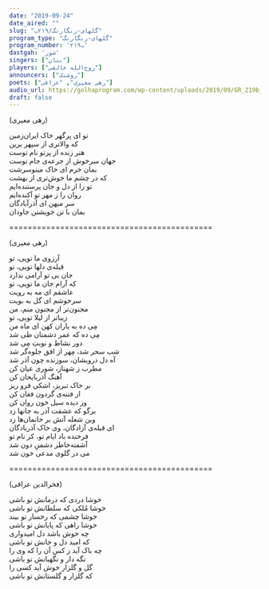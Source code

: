 ```yaml
---
date: "2019-09-24"
date_aired: ""
slug: "گلهای-رنگارنگ/۲۱۹ب"
program_type: "گلهای-رنگارنگ"
program_number: '۲۱۹ب'
dastgah: 'شور'
singers: ["بنان"]
players: ["روح‌الله خالقی"]
announcers: ["روشنک"]
poets: ["رهی معیری", "عراقی"]
audio_url: https://golhaprogram.com/wp-content/uploads/2019/09/GR_219b_Banan.mp3
draft: false
---
```


(رهی معیری)  

تو ای پرگهر خاک ایران‌زمین  
که والاتری از سپهر برین  
هنر زنده از پرتو نام توست  
جهان سرخوش از جرعه‌ی جام توست  
بمان خرم ای خاک مینوسرشت  
که در چشم ما خوش‌تری از بهشت  
تو را از دل و جان پرستنده‌ایم  
روان را ز مهر تو آکنده‌ایم  
سر میهن ای آذرآبادگان  
بمان با تن خویشتن جاودان  

============================================  

(رهی معیری)  

آرزوی ما تویی، تو  
قبله‌ی دلها تویی، تو  
جان بی تو آرامی ندارد  
که آرام جان ما تویی، تو  
عاشقم ای مه به رویت  
سرخوشم ای گل به بویت  
مجنون‌تر از مجنون منم، من  
زیباتر از لیلا تویی، تو  
مِی ده به یاران کهن ای ماه من  
مِی ده که عمر دشمنان طی شد  
دور نشاط و نوبتِ مِی شد  
شب سحر شد، مِهر از افق جلوه‌گر شد  
آه دل درویشان، سوزنده چون آذر شد  
مطرب ز شهناز، شوری عیان کن  
آهنگ آذربایجان کن  
بر خاک تبریز، اشکی فرو ریز  
از فتنه‌ی گردون فغان کن  
وز دیده سیل خون روان کن  
برگو که عشقت آذر به جانها زد  
وين شعله آتش بر خانمان‌ها زد  
ای قبله‌ی آزادگان، وی خاک آذربادگان  
فرخنده باد ايام تو، کز نام تو  
آشفته‌خاطر دشمنِ دون شد  
می در گلوی مدعی خون شد  

============================================  

(فخرالدین عراقی)  

خوشا دردی که درمانش تو باشی  
خوشا مُلکی که سلطانش تو باشی  
خوشا چشمی که رخسار تو بیند  
خوشا راهی که پایانش تو باشی  
چه خوش باشد دل امیدواری  
که امید دل و جانش تو باشی  
چه باک آید ز کس آن را که وی را  
نگه دار و نگهبانش تو باشی  
گل و گلزار خوش آید کسی را  
که گلزار و گلستانش تو باشی  
